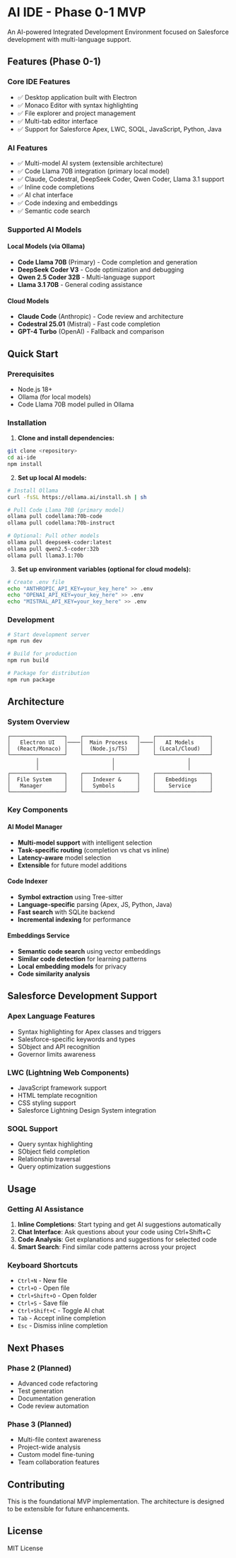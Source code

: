 # AI IDE - Phase 0-1 MVP

An AI-powered Integrated Development Environment focused on Salesforce development with multi-language support.

## Features (Phase 0-1)

### Core IDE Features
- ✅ Desktop application built with Electron
- ✅ Monaco Editor with syntax highlighting
- ✅ File explorer and project management
- ✅ Multi-tab editor interface
- ✅ Support for Salesforce Apex, LWC, SOQL, JavaScript, Python, Java

### AI Features
- ✅ Multi-model AI system (extensible architecture)
- ✅ Code Llama 70B integration (primary local model)
- ✅ Claude, Codestral, DeepSeek Coder, Qwen Coder, Llama 3.1 support
- ✅ Inline code completions
- ✅ AI chat interface
- ✅ Code indexing and embeddings
- ✅ Semantic code search

### Supported AI Models

#### Local Models (via Ollama)
- **Code Llama 70B** (Primary) - Code completion and generation
- **DeepSeek Coder V3** - Code optimization and debugging
- **Qwen 2.5 Coder 32B** - Multi-language support
- **Llama 3.1 70B** - General coding assistance

#### Cloud Models
- **Claude Code** (Anthropic) - Code review and architecture
- **Codestral 25.01** (Mistral) - Fast code completion
- **GPT-4 Turbo** (OpenAI) - Fallback and comparison

## Quick Start

### Prerequisites
- Node.js 18+ 
- Ollama (for local models)
- Code Llama 70B model pulled in Ollama

### Installation

1. **Clone and install dependencies:**
```bash
git clone <repository>
cd ai-ide
npm install
```

2. **Set up local AI models:**
```bash
# Install Ollama
curl -fsSL https://ollama.ai/install.sh | sh

# Pull Code Llama 70B (primary model)
ollama pull codellama:70b-code
ollama pull codellama:70b-instruct

# Optional: Pull other models
ollama pull deepseek-coder:latest
ollama pull qwen2.5-coder:32b
ollama pull llama3.1:70b
```

3. **Set up environment variables (optional for cloud models):**
```bash
# Create .env file
echo "ANTHROPIC_API_KEY=your_key_here" >> .env
echo "OPENAI_API_KEY=your_key_here" >> .env
echo "MISTRAL_API_KEY=your_key_here" >> .env
```

### Development

```bash
# Start development server
npm run dev

# Build for production
npm run build

# Package for distribution
npm run package
```

## Architecture

### System Overview
```
┌─────────────────┐    ┌─────────────────┐    ┌─────────────────┐
│   Electron UI   │────│  Main Process   │────│   AI Models     │
│  (React/Monaco) │    │  (Node.js/TS)   │    │ (Local/Cloud)   │
└─────────────────┘    └─────────────────┘    └─────────────────┘
         │                       │                       │
         │                       │                       │
┌─────────────────┐    ┌─────────────────┐    ┌─────────────────┐
│  File System    │    │   Indexer &     │    │   Embeddings    │
│   Manager       │    │   Symbols       │    │    Service      │
└─────────────────┘    └─────────────────┘    └─────────────────┘
```

### Key Components

#### AI Model Manager
- **Multi-model support** with intelligent selection
- **Task-specific routing** (completion vs chat vs inline)
- **Latency-aware** model selection
- **Extensible** for future model additions

#### Code Indexer
- **Symbol extraction** using Tree-sitter
- **Language-specific** parsing (Apex, JS, Python, Java)
- **Fast search** with SQLite backend
- **Incremental indexing** for performance

#### Embeddings Service
- **Semantic code search** using vector embeddings
- **Similar code detection** for learning patterns
- **Local embedding models** for privacy
- **Code similarity analysis**

## Salesforce Development Support

### Apex Language Features
- Syntax highlighting for Apex classes and triggers
- Salesforce-specific keywords and types
- SObject and API recognition
- Governor limits awareness

### LWC (Lightning Web Components)
- JavaScript framework support
- HTML template recognition
- CSS styling support
- Salesforce Lightning Design System integration

### SOQL Support
- Query syntax highlighting
- SObject field completion
- Relationship traversal
- Query optimization suggestions

## Usage

### Getting AI Assistance

1. **Inline Completions**: Start typing and get AI suggestions automatically
2. **Chat Interface**: Ask questions about your code using Ctrl+Shift+C
3. **Code Analysis**: Get explanations and suggestions for selected code
4. **Smart Search**: Find similar code patterns across your project

### Keyboard Shortcuts

- `Ctrl+N` - New file
- `Ctrl+O` - Open file
- `Ctrl+Shift+O` - Open folder
- `Ctrl+S` - Save file
- `Ctrl+Shift+C` - Toggle AI chat
- `Tab` - Accept inline completion
- `Esc` - Dismiss inline completion

## Next Phases

### Phase 2 (Planned)
- Advanced code refactoring
- Test generation
- Documentation generation
- Code review automation

### Phase 3 (Planned)
- Multi-file context awareness
- Project-wide analysis
- Custom model fine-tuning
- Team collaboration features

## Contributing

This is the foundational MVP implementation. The architecture is designed to be extensible for future enhancements.

## License

MIT License
